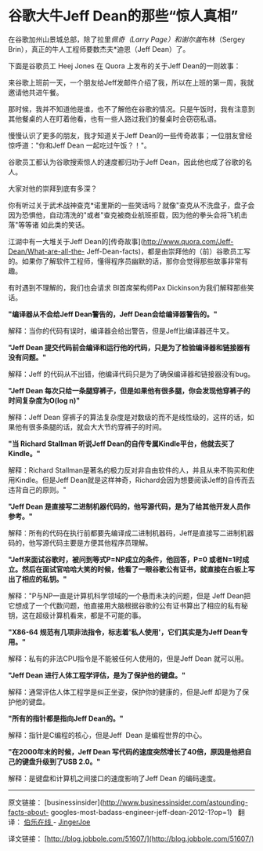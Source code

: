 # 谷歌大牛Jeff Dean的那些“惊人真相”

在谷歌加州山景城总部，除了拉里*佩奇（Larry Page）和谢尔盖*布林（Sergey Brin），真正的牛人工程师要数杰夫*迪恩（Jeff
Dean）了。

下面是谷歌员工 Heej Jones 在 Quora 上发布的关于Jeff Dean的一则故事：

来谷歌上班前一天，一个朋友给Jeff发邮件介绍了我，所以在上班的第一周，我就邀请他共进午餐。

那时候，我并不知道他是谁，也不了解他在谷歌的情况。只是午饭时，我有注意到其他餐桌的人在盯着他看，也有一些人路过我们的餐桌时会窃窃私语。

慢慢认识了更多的朋友，我才知道关于Jeff Dean的一些传奇故事；一位朋友曾经惊呼道："你和Jeff Dean 一起吃过午饭？！"。


谷歌员工都认为谷歌搜索惊人的速度都归功于Jeff Dean，因此他也成了谷歌的名人。

大家对他的崇拜到底有多深？

你有听过关于武术战神查克*诺里斯的一些笑话吗？就像"查克从不洗盘子，盘子会因为恐惧他，自动清洗的"或者"查克被商业航班拒载，因为他的拳头会将飞机击落"等等诸
如此类的笑话。

江湖中有一大堆关于Jeff Dean的[传奇故事](http://www.quora.com/Jeff-Dean/What-are-all-the-
Jeff-Dean-facts)，都是由崇拜他的（前）谷歌员工写的。如果你了解软件工程师，懂得程序员幽默的话，那你会觉得那些故事非常有趣。

有时遇到不理解的，我们也会请求 BI首席架构师Pax Dickinson为我们解释那些笑话。

**"编译器从不会给Jeff Dean警告的，Jeff Dean会给编译器警告的。"**

解释：当你的代码有误时，编译器会给出警告，但是Jeff比编译器还牛叉。

**"Jeff Dean 提交代码前会编译和运行他的代码，只是为了检验编译器和链接器有没有问题。"**

解释：Jeff 的代码从不出错，他编译代码只是为了确保编译器和链接器没有bug。

**"Jeff Dean 每次只给一条腿穿裤子，但是如果他有很多腿，你会发现他穿裤子的时间复杂度为O(log n)"**

解释：Jeff Dean 穿裤子的算法复杂度是对数级的而不是线性级的，这样的话，如果他有很多条腿的话，就会大大节约穿裤子的时间。

**"当 Richard Stallman 听说Jeff Dean的自传专属Kindle平台，他就去买了Kindle。"**

解释：Richard Stallman是著名的极力反对非自由软件的人，并且从来不购买和使用Kindle。但是Jeff
Dean就是这样神奇，Richard会因为想要阅读Jeff的自传而去违背自己的原则。"

**"Jeff Dean 是直接写二进制机器代码的，他写源代码，是为了给其他开发人员作参考。"**

解释：所有的代码在执行前都要先编译成二进制机器码，Jeff是直接写二进制机器码的，他写源代码主要是方便其他程序员理解。

**"Jeff来面试谷歌时，被问到等式P=NP成立的条件，他回答，P=0 或者N=1时成立。然后在面试官哈哈大笑的时候，他看了一眼谷歌公有证书，就直接在白板上写出了相应的私钥。"**

解释："P与NP一直是计算机科学领域的一个悬而未决的问题，但是 Jeff
Dean把它想成了一个代数问题，他直接用大脑根据谷歌的公有证书算出了相应的私有秘钥，这在超级计算机看来，都是不可能的事。

**"X86-64 规范有几项非法指令，标志着'私人使用'，它们其实是为Jeff Dean专用。"**

解释：私有的非法CPU指令是不能被任何人使用的，但是Jeff Dean 就可以用。

**"Jeff Dean 进行人体工程学评估，是为了保护他的键盘。"**

解释：通常评估人体工程学是纠正坐姿，保护你的健康的，但是Jeff 却是为了保护他的键盘。

**"所有的指针都是指向Jeff Dean的。"**

解释：指针是C编程的核心，但是Jeff  Dean 是编程世界的中心。

**"在2000年末的时候，Jeff Dean 写代码的速度突然增长了40倍，原因是他把自己的键盘升级到了USB 2.0。"**

解释：是键盘和计算机之间接口的速度影响了Jeff Dean 的编码速度。

-----------

原文链接： [businessinsider](http://www.businessinsider.com/astounding-facts-about-
googles-most-badass-engineer-jeff-dean-2012-1?op=1)   翻译： [ 伯乐在线
](http://blog.jobbole.com) -
[JingerJoe](http://blog.jobbole.com/author/jingerjoe/)

译文链接： [http://blog.jobbole.com/51607/](http://blog.jobbole.com/51607/)
